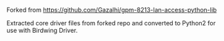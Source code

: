 Forked from https://github.com/Gazalhi/gpm-8213-lan-access-python-lib

Extracted core driver files from forked repo and converted to Python2 for use
with Birdwing Driver.